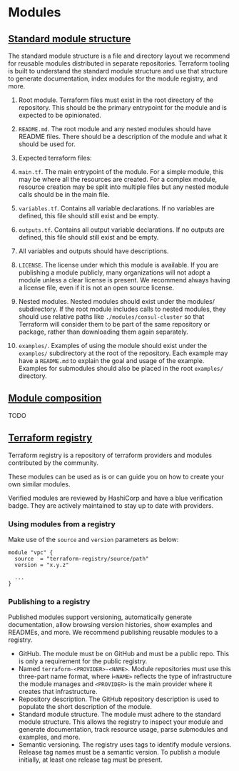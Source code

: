 # Modules

## [Standard module structure](https://developer.hashicorp.com/terraform/language/modules/develop/structure)

The standard module structure is a file and directory layout we recommend for
reusable modules distributed in separate repositories. Terraform tooling is
built to understand the standard module structure and use that structure to
generate documentation, index modules for the module registry, and more.

1. Root module. Terraform files must exist in the root directory of the repository.
  This should be the primary entrypoint for the module and is expected to be opinionated.

2. `README.md`. The root module and any nested modules should have README files.
  There should be a description of the module and what it should be used for.

3. Expected terraform files:
  1. `main.tf`. The main entrypoint of the module. For a simple module, this
    may be where all the resources are created. For a complex module, resource
    creation may be split into multiple files but any nested module calls should
    be in the main file.
  2. `variables.tf`. Contains all variable declarations. If no variables are
     defined, this file should still exist and be empty.
  3. `outputs.tf`. Contains all output variable declarations. If no outputs are
     defined, this file should still exist and be empty.

4. All variables and outputs should have descriptions.

5. `LICENSE`. The license under which this module is available. If you are publishing
  a module publicly, many organizations will not adopt a module unless a clear
  license is present. We recommend always having a license file, even if it is
  not an open source license.

6. Nested modules. Nested modules should exist under the modules/ subdirectory. If
  the root module includes calls to nested modules, they should use relative paths
  like `./modules/consul-cluster` so that Terraform will consider them to be part
  of the same repository or package, rather than downloading them again separately.

7. `examples/`. Examples of using the module should exist under the `examples/`
  subdirectory at the root of the repository. Each example may have a `README.md`
  to explain the goal and usage of the example. Examples for submodules should
  also be placed in the root `examples/` directory.

## [Module composition](https://developer.hashicorp.com/terraform/language/modules/develop/composition)

TODO

## [Terraform registry](https://registry.terraform.io/)

Terraform registry is a repository of terraform providers and modules
contributed by the community.

These modules can be used as is or can guide you on how to create your own
similar modules.

Verified modules are reviewed by HashiCorp and have a blue verification badge.
They are actively maintained to stay up to date with providers.

### Using modules from a registry

Make use of the `source` and `version` parameters as below:

```
module "vpc" {
  source  = "terraform-registry/source/path"
  version = "x.y.z"

  ...
}
```

### Publishing to a registry

Published modules support versioning, automatically generate documentation,
allow browsing version histories, show examples and READMEs, and more.
We recommend publishing reusable modules to a registry.

- GitHub. The module must be on GitHub and must be a public repo. This is only
  a requirement for the public registry.
- Named `terraform-<PROVIDER>-<NAME>`. Module repositories must use this three-part
  name format, where i`<NAME>` reflects the type of infrastructure the module manages
  and `<PROVIDER>` is the main provider where it creates that infrastructure.
- Repository description. The GitHub repository description is used to populate the
  short description of the module.
- Standard module structure. The module must adhere to the standard module structure.
  This allows the registry to inspect your module and generate documentation, track
  resource usage, parse submodules and examples, and more.
- Semantic versioning. The registry uses tags to identify module versions. Release
  tag names must be a semantic version. To publish a module initially, at least one
  release tag must be present.
